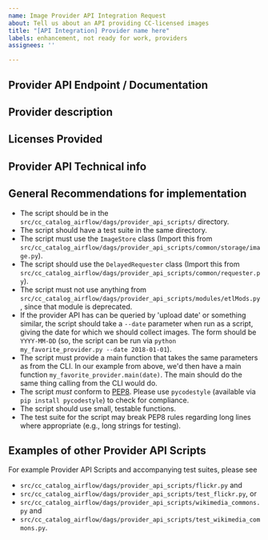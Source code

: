 ```yaml
---
name: Image Provider API Integration Request
about: Tell us about an API providing CC-licensed images
title: "[API Integration] Provider name here"
labels: enhancement, not ready for work, providers
assignees: ''

---
```


## Provider API Endpoint / Documentation
<!-- Please provide links to the API endpoint, and any known documentation -->

## Provider description
<!-- Please provide a clear and concise description of the image provider -->

## Licenses Provided
<!-- Which licenses does the provider use for images (if known) -->

## Provider API Technical info
<!-- Please provide any technical details that might be useful for -->
<!-- implementation, e.g., rate limits, filtering options, overall volume, -->
<!-- etc. -->

## General Recommendations for implementation
<!-- modify this section if necessary -->

- The script should be in the `src/cc_catalog_airflow/dags/provider_api_scripts/` directory.
- The script should have a test suite in the same directory.
- The script must use the `ImageStore` class (Import this from
  `src/cc_catalog_airflow/dags/provider_api_scripts/common/storage/image.py`).
- The script should use the `DelayedRequester` class (Import this from
  `src/cc_catalog_airflow/dags/provider_api_scripts/common/requester.py`).
- The script must not use anything from
  `src/cc_catalog_airflow/dags/provider_api_scripts/modules/etlMods.py`, since
  that module is deprecated.
- If the provider API has can be queried by 'upload date' or something similar,
  the script should take a `--date` parameter when run as a script, giving the
  date for which we should collect images. The form should be `YYYY-MM-DD` (so,
  the script can be run via `python my_favorite_provider.py --date 2018-01-01`).
- The script must provide a main function that takes the same parameters as from
  the CLI. In our example from above, we'd then have a main function
  `my_favorite_provider.main(date)`. The main should do the same thing calling
  from the CLI would do.
- The script *must* conform to [PEP8][pep8]. Please use `pycodestyle` (available via
  `pip install pycodestyle`) to check for compliance.
- The script should use small, testable functions.
- The test suite for the script may break PEP8 rules regarding long lines where
  appropriate (e.g., long strings for testing).

[pep8]: https://www.python.org/dev/peps/pep-0008/

## Examples of other Provider API Scripts
<!-- It's unlikely this section needs to be modified -->

For example Provider API Scripts and accompanying test suites, please see

- `src/cc_catalog_airflow/dags/provider_api_scripts/flickr.py` and
- `src/cc_catalog_airflow/dags/provider_api_scripts/test_flickr.py`, or
- `src/cc_catalog_airflow/dags/provider_api_scripts/wikimedia_commons.py` and
- `src/cc_catalog_airflow/dags/provider_api_scripts/test_wikimedia_commons.py`.
